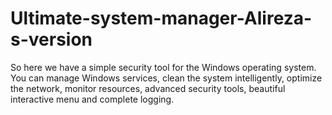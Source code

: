 # Ultimate-system-manager-Alireza-s-version
So here we have a simple security tool for the Windows operating system. You can manage Windows services, clean the system intelligently, optimize the network, monitor resources, advanced security tools, beautiful interactive menu and complete logging.
